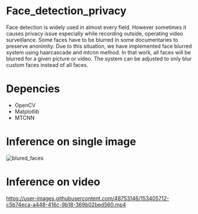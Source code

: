 # Face_detection_privacy
Face detection is widely used in almost every field. However sometimes it causes privacy issue especially while recording outside, operating video surveillance. Some faces have to be blurred in some documentaries to preserve anonimity. Due to this situation, we have implemented face blurred system using haarcascade and mtcnn method. In that work, all faces will be blurred for a given picture or video. The system can be adjusted to only blur custom faces instead of all faces.

# Depencies
 - OpenCV
 - Matplotlib
 - MTCNN

# Inference on single image
![blured_faces](https://user-images.githubusercontent.com/48753146/153404758-16cc33fb-43fb-4a69-95a3-7079c9b3119a.jpg)


# Inference on video
https://user-images.githubusercontent.com/48753146/153405712-c5b74eca-a448-416c-9b18-369b02bed560.mp4

